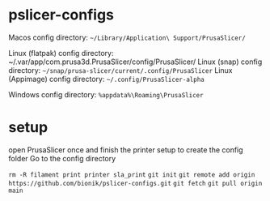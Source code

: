 # pslicer-configs

Macos config directory: `~/Library/Application\ Support/PrusaSlicer/`

Linux (flatpak) config directory: ~/.var/app/com.prusa3d.PrusaSlicer/config/PrusaSlicer/
Linux (snap) config directory: `~/snap/prusa-slicer/current/.config/PrusaSlicer`
Linux (Appimage) config directory: `~/.config/PrusaSlicer-alpha`

Windows config directory: `%appdata%\Roaming\PrusaSlicer`

# setup 
open PrusaSlicer once and finish the printer setup to create the config folder
Go to the config directory 

`rm -R filament print printer sla_print`
`git init`
`git remote add origin https://github.com/bionik/pslicer-configs.git`
`git fetch`
`git pull origin main`
